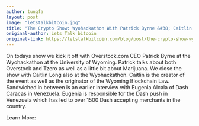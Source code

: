 ```yaml
---
author: tungfa
layout: post
image: "letstalkbitcoin.jpg"
title: "The Crypto Show: Wyohackathon With Patrick Byrne &#38; Caitlin Long Plus Eugenia Alcala In Venezuela"
original-author: Lets Talk bitcoin
original-link: https://letstalkbitcoin.com/blog/post/the-crypto-show-wyohackathon-with-patrick-byrne-caitlin-long-plus-eugenia-alcala-in-venezuela
---
```

On todays show we kick it off with Overstock.com CEO Patrick Byrne at the Wyohackathon at the University of Wyoming. Patrick talks about both Overstock and Tzero as well as a little bit about Marijuana. We close the show with Caitlin Long also at the Wyohackathon. Caitlin is the creator of the event as well as the originator of the Wyoming Blockchain Law. Sandwiched in between is an earlier interview with Eugenia Alcala of Dash Caracas in Venezuela. Eugenia is responsible for the Dash push in Venezuela which has led to over 1500 Dash accepting merchants in the country.

Learn More: